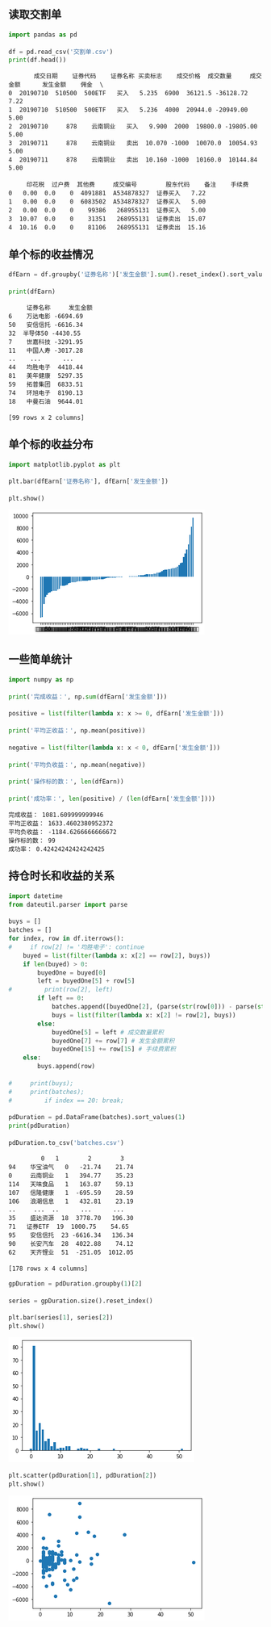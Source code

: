 ## 读取交割单


```python
import pandas as pd

df = pd.read_csv('交割单.csv')
print(df.head())
```

           成交日期    证券代码    证券名称 买卖标志    成交价格  成交数量     成交金额      发生金额    佣金  \
    0  20190710  510500  500ETF   买入   5.235  6900  36121.5 -36128.72  7.22   
    1  20190710  510500  500ETF   买入   5.236  4000  20944.0 -20949.00  5.00   
    2  20190710     878    云南铜业   买入   9.900  2000  19800.0 -19805.00  5.00   
    3  20190711     878    云南铜业   卖出  10.070 -1000  10070.0  10054.93  5.00   
    4  20190711     878    云南铜业   卖出  10.160 -1000  10160.0  10144.84  5.00   
    
         印花税  过户费  其他费     成交编号        股东代码    备注    手续费  
    0   0.00  0.0    0  4091881  A534878327  证券买入   7.22  
    1   0.00  0.0    0  6083502  A534878327  证券买入   5.00  
    2   0.00  0.0    0    99386   268955131  证券买入   5.00  
    3  10.07  0.0    0    31351   268955131  证券卖出  15.07  
    4  10.16  0.0    0    81106   268955131  证券卖出  15.16  


## 单个标的收益情况


```python
dfEarn = df.groupby('证券名称')['发生金额'].sum().reset_index().sort_values('发生金额')

print(dfEarn)
```

         证券名称     发生金额
    6    万达电影 -6694.69
    50   安信信托 -6616.34
    32  半导体50 -4430.55
    7    世嘉科技 -3291.95
    11   中国人寿 -3017.28
    ..    ...      ...
    44   均胜电子  4418.44
    81   美年健康  5297.35
    59   拓普集团  6833.51
    74   环旭电子  8190.13
    18   中曼石油  9644.01
    
    [99 rows x 2 columns]


## 单个标的收益分布


```python
import matplotlib.pyplot as plt

plt.bar(dfEarn['证券名称'], dfEarn['发生金额'])

plt.show()
```


![png](output_5_0.png)


## 一些简单统计


```python
import numpy as np

print('完成收益：', np.sum(dfEarn['发生金额']))

positive = list(filter(lambda x: x >= 0, dfEarn['发生金额']))

print('平均正收益：', np.mean(positive))

negative = list(filter(lambda x: x < 0, dfEarn['发生金额']))

print('平均负收益：', np.mean(negative))

print('操作标的数：', len(dfEarn))

print('成功率：', len(positive) / (len(dfEarn['发生金额'])))

```

    完成收益： 1081.609999999946
    平均正收益： 1633.4602380952372
    平均负收益： -1184.6266666666672
    操作标的数： 99
    成功率： 0.42424242424242425


## 持仓时长和收益的关系


```python
import datetime
from dateutil.parser import parse

buys = []
batches = []
for index, row in df.iterrows():
#     if row[2] != '均胜电子': continue
    buyed = list(filter(lambda x: x[2] == row[2], buys))
    if len(buyed) > 0:
        buyedOne = buyed[0]
        left = buyedOne[5] + row[5]
#         print(row[2], left)
        if left == 0:
            batches.append([buyedOne[2], (parse(str(row[0])) - parse(str(buyedOne[0]))).days, buyedOne[7] + row[7], buyedOne[15] + row[15]])
            buys = list(filter(lambda x: x[2] != row[2], buys))
        else:
            buyedOne[5] = left # 成交数量累积
            buyedOne[7] += row[7] # 发生金额累积
            buyedOne[15] += row[15] # 手续费累积
    else:
        buys.append(row)
        
#     print(buys);
#     print(batches);
#         if index == 20: break;
        
pdDuration = pd.DataFrame(batches).sort_values(1)
print(pdDuration)

pdDuration.to_csv('batches.csv')
```

             0   1        2        3
    94    华宝油气   0   -21.74    21.74
    0     云南铜业   1   394.77    35.23
    114   天味食品   1   163.87    59.13
    107   信隆健康   1  -695.59    28.59
    106   浪潮信息   1   432.81    23.19
    ..     ...  ..      ...      ...
    35    盛达资源  18  3778.70   196.30
    71   证券ETF  19  1000.75    54.65
    95    安信信托  23 -6616.34   136.34
    90    长安汽车  28  4022.88    74.12
    62    天齐锂业  51  -251.05  1012.05
    
    [178 rows x 4 columns]



```python
gpDuration = pdDuration.groupby(1)[2]

series = gpDuration.size().reset_index()

plt.bar(series[1], series[2])
plt.show()
```


![png](output_10_0.png)



```python
plt.scatter(pdDuration[1], pdDuration[2])
plt.show()
```


![png](output_11_0.png)



```python

```
